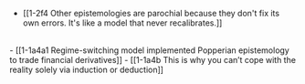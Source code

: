 - [[1-2f4 Other epistemologies are parochial because they don't fix its own errors. It's like a model that never recalibrates.]]
<br>
- [[1-1a4a1 Regime-switching model implemented Popperian epistemology to trade financial derivatives]]
- [[1-1a4b This is why you can’t cope with the reality solely via induction or deduction]]